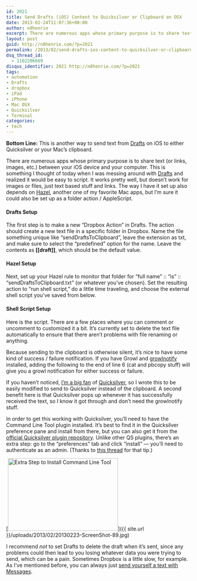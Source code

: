 ```yaml
---
id: 2021
title: Send Drafts (iOS) Content to Quicksilver or Clipboard on OSX
date: 2013-02-24T11:07:36+00:00
author: n8henrie
excerpt: There are numerous apps whose primary purpose is to share text (or links, images, etc.) between your iOS device and your computer. This is something I thought of today when I was messing around with Drafts and realized it would be easy to script.
layout: post
guid: http://n8henrie.com/?p=2021
permalink: /2013/02/send-drafts-ios-content-to-quicksilver-or-clipboard-on-osx/
dsq_thread_id:
  - 1102206669
disqus_identifier: 2021 http://n8henrie.com/?p=2021
tags:
- automation
- Drafts
- dropbox
- iPad
- iPhone
- Mac OSX
- Quicksilver
- Terminal
categories:
- tech
---
```

**Bottom Line:** This is another way to send text from <a href="https://itunes.apple.com/us/app/drafts/id502385074?mt=8&at=10l5H6" title="Drafts Website" target="_blank">Drafts</a> on iOS to either Quicksilver or your Mac’s clipboard.

<!--more-->

There are numerous apps whose primary purpose is to share text (or links, images, etc.) between your iOS device and your computer. This is something I thought of today when I was messing around with <a target="_blank" href="https://itunes.apple.com/us/app/drafts/id502385074?mt=8&at=10l5H6">Drafts</a> and realized it would be easy to script. It works pretty well, but doesn’t work for images or files, just text based stuff and links. The way I have it set up also depends on <a target="_blank" href="http://www.noodlesoft.com/hazel.php">Hazel</a>, another one of my favorite Mac apps, but I’m sure it could also be set up as a folder action / AppleScript.

#### Drafts Setup

The first step is to make a new “Dropbox Action” in Drafts. The action should create a new text file in a specific folder in Dropbox. Name the file something unique like “sendDraftsToClipboard”, leave the extension as txt, and make sure to select the “predefined” option for the name. Leave the contents as **[[draft]]**, which should be the default value.

#### Hazel Setup

Next, set up your Hazel rule to monitor that folder for “full name” :: “is” :: “sendDraftsToClipboard.txt” (or whatever you’ve chosen). Set the resulting action to “run shell script,” do a little time traveling, and choose the external shell script you’ve saved from below.

#### Shell Script Setup

Here is the script. There are a few places where you can comment or uncomment to customized it a bit. It’s currently set to delete the text file automatically to ensure that there aren’t problems with file renaming or anything.



Because sending to the clipboard is otherwise silent, it’s nice to have some kind of success / failure notification. If you have Growl and <a target="_blank" href="http://growl.info/extras.php#growlnotify">growlnotify</a> installed, adding the following to the end of line 6 (cat and pbcopy stuff) will give you a growl notification for either success or failure.

If you haven’t noticed, [I’m a big fan](http://n8henrie.com/tag/quicksilver/) of <a target="_blank" href="http://qsapp.com/">Quicksilver</a>, so I wrote this to be easily modified to send to Quicksilver instead of the clipboard. A second benefit here is that Quicksilver pops up whenever it has successfully received the text, so I know it got through and don’t need the growlnotify stuff.

In order to get this working with Quicksilver, you’ll need to have the Command Line Tool plugin installed. It’s best to find it in the Quicksilver preference pane and install from there, but you can also get it from the <a target="_blank" href="http://qsapp.com/plugins.php">official Quicksilver plugin repository</a>. Unlike other QS plugins, there’s an extra step: go to the “preferences” tab and click “install” — you’ll need to authenticate as an admin. (Thanks to <a target="_blank" href="https://groups.google.com/forum/?fromgroups=#!topic/blacktree-quicksilver/PJRC0o9ktMM">this thread</a> for that tip.)

[<img src="{{ site.url }}/uploads/2013/02/20130223-ScreenShot-89-300x197.jpg" alt="Extra Step to Install Command Line Tool" width="300" height="197" class="aligncenter size-medium wp-image-2020" srcset="{{ site.url }}/uploads/2013/02/20130223-ScreenShot-89-300x197.jpg 300w, http://n8henrie.com/uploads/2013/02/20130223-ScreenShot-89.jpg 547w" sizes="(max-width: 300px) 100vw, 300px" />]({{ site.url }}/uploads/2013/02/20130223-ScreenShot-89.jpg) 

I recommend _not_ to set Drafts to delete the draft when it’s sent, since any problems could then lead to you losing whatever data you were trying to send, which can be a pain. Sometimes Dropbox is a little slow, for example. As I’ve mentioned before, you can always just [send yourself a text with Messages](http://n8henrie.com/2013/02/quickly-import-pythonista-scripts-via-textexpander-or-bookmarklet/).